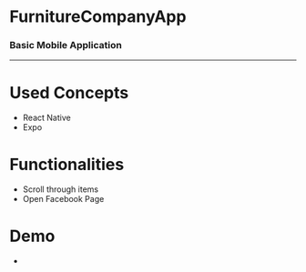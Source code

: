 # FurnitureCompanyApp
### Basic Mobile Application
---
# Used Concepts
- React Native
- Expo
# Functionalities
- Scroll through items
- Open Facebook Page
# Demo
- 
